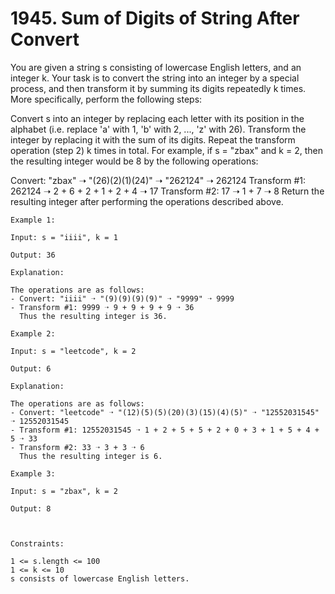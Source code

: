 # 1945. Sum of Digits of String After Convert

You are given a string s consisting of lowercase English letters, and an integer k. Your task is to convert the string into an integer by a special process, and then transform it by summing its digits repeatedly k times. More specifically, perform the following steps:

Convert s into an integer by replacing each letter with its position in the alphabet (i.e. replace 'a' with 1, 'b' with 2, ..., 'z' with 26).
Transform the integer by replacing it with the sum of its digits.
Repeat the transform operation (step 2) k times in total.
For example, if s = "zbax" and k = 2, then the resulting integer would be 8 by the following operations:

Convert: "zbax" ➝ "(26)(2)(1)(24)" ➝ "262124" ➝ 262124
Transform #1: 262124 ➝ 2 + 6 + 2 + 1 + 2 + 4 ➝ 17
Transform #2: 17 ➝ 1 + 7 ➝ 8
Return the resulting integer after performing the operations described above.


```
Example 1:

Input: s = "iiii", k = 1

Output: 36

Explanation:

The operations are as follows:
- Convert: "iiii" ➝ "(9)(9)(9)(9)" ➝ "9999" ➝ 9999
- Transform #1: 9999 ➝ 9 + 9 + 9 + 9 ➝ 36
  Thus the resulting integer is 36.

Example 2:

Input: s = "leetcode", k = 2

Output: 6

Explanation:

The operations are as follows:
- Convert: "leetcode" ➝ "(12)(5)(5)(20)(3)(15)(4)(5)" ➝ "12552031545" ➝ 12552031545
- Transform #1: 12552031545 ➝ 1 + 2 + 5 + 5 + 2 + 0 + 3 + 1 + 5 + 4 + 5 ➝ 33
- Transform #2: 33 ➝ 3 + 3 ➝ 6
  Thus the resulting integer is 6.

Example 3:

Input: s = "zbax", k = 2

Output: 8



Constraints:

1 <= s.length <= 100
1 <= k <= 10
s consists of lowercase English letters.
```